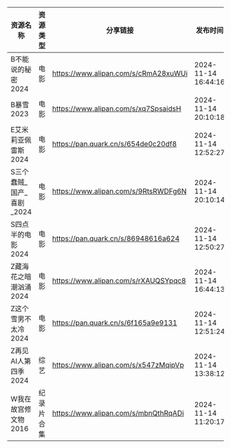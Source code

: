 | 资源名称             | 资源类型  | 分享链接                                 | 发布时间                |
| ---------------- | ----- | ------------------------------------ | ------------------- |
| B不能说的秘密2024      | 电影    | https://www.alipan.com/s/cRmA28xuWUi | 2024-11-14 16:44:16 |
| B暴雪2023          | 电影    | https://www.alipan.com/s/xq7SpsaidsH | 2024-11-14 20:10:18 |
| E艾米莉亚佩雷斯2024     | 电影    | https://pan.quark.cn/s/654de0c20df8  | 2024-11-14 12:52:27 |
| S三个蠢贼_国产_喜剧_2024 | 电影    | https://www.alipan.com/s/9RtsRWDFg6N | 2024-11-14 20:10:14 |
| S四点半的电影2024      | 电影    | https://pan.quark.cn/s/86948616a624  | 2024-11-14 12:50:27 |
| Z藏海花之暗潮汹涌2024    | 电影    | https://www.alipan.com/s/rXAUQSYpqc8 | 2024-11-14 16:44:13 |
| Z这个雪男不太冷2024     | 电影    | https://pan.quark.cn/s/6f165a9e9131  | 2024-11-14 12:51:24 |
| Z再见AI人第四季2024    | 综艺    | https://www.alipan.com/s/x547zMqipVp | 2024-11-14 13:38:12 |
| W我在故宫修文物2016     | 纪录片合集 | https://www.alipan.com/s/mbnQthRqADi | 2024-11-14 11:20:17 |
